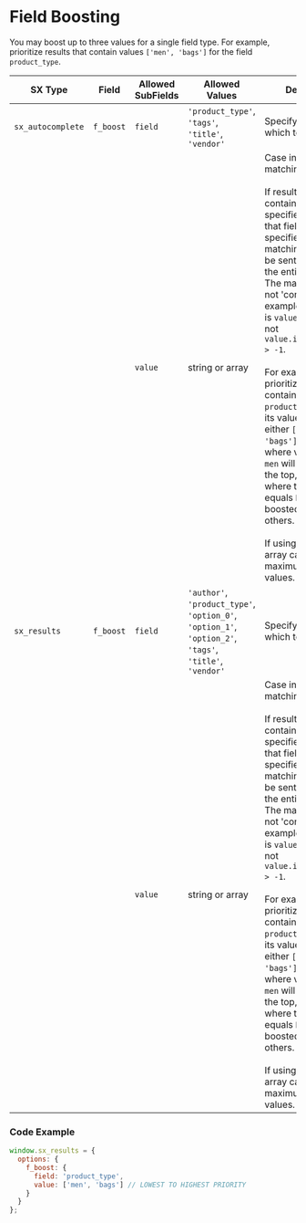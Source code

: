 # Field Boosting

You may boost up to three values for a single field type. For example, prioritize results that contain values `['men', 'bags']` for the field `product_type`. 

| SX Type | Field | Allowed SubFields | Allowed Values | Description |
|-|-|-|-|-|
| `sx_autocomplete` | `f_boost` | `field` | `'product_type'`, `'tags'`, `'title'`, `'vendor'` | Specify the field on which to apply boost. |
| | | `value` | string or array | Case insensitive matching.<br><br>If result items that contain the field specified above, and that field contains the specified values, matching items will be sent to the top of the entire result set. The match is explicit, not 'contains'. For example, the match is `value === 'men'`, not `value.indexOf('men') > -1`.<br><br>For example, prioritize results that contain the field `product_type` where its value equals either `['men', 'bags']`. Items that where value equals `men` will be boosted to the top, then items where the value equals `bags` will be boosted above all others.<br><br>If using array here, array can contain maximum of 3 values. |
| `sx_results` | `f_boost` | `field` | `'author'`, `'product_type'`, `'option_0'`, `'option_1'`, `'option_2'`, `'tags'`, `'title'`, `'vendor'` | Specify the field on which to apply boost. |
| | | `value` | string or array | Case insensitive matching.<br><br>If result items that contain the field specified above, and that field contains the specified values, matching items will be sent to the top of the entire result set. The match is explicit, not 'contains'. For example, the match is `value === 'men'`, not `value.indexOf('men') > -1`.<br><br>For example, prioritize results that contain the field `product_type` where its value equals either `['men', 'bags']`. Items that where value equals `men` will be boosted to the top, then items where the value equals `bags` will be boosted above all others.<br><br>If using array here, array can contain maximum of 3 values. |

### Code Example

```javascript
window.sx_results = {
  options: {
    f_boost: {
      field: 'product_type',
      value: ['men', 'bags'] // LOWEST TO HIGHEST PRIORITY
    }
  }
};
```
